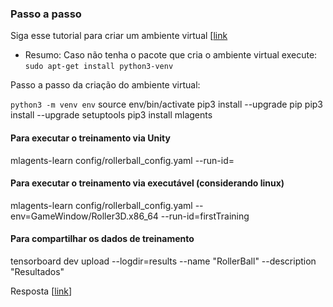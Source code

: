 ### Passo a passo

Siga esse tutorial para criar um ambiente virtual [[link](https://github.com/Unity-Technologies/ml-agents/blob/master/docs/Using-Virtual-Environment.md)

- Resumo:
Caso não tenha o pacote que cria o ambiente virtual execute:
`sudo apt-get install python3-venv`

Passo a passo da criação do ambiente virtual:

`python3 -m venv env`
source env/bin/activate
pip3 install --upgrade pip
pip3 install --upgrade setuptools
pip3 install mlagents

#### Para executar o treinamento via Unity

mlagents-learn config/rollerball_config.yaml --run-id=<id>

#### Para executar o treinamento via executável (considerando linux)

mlagents-learn config/rollerball_config.yaml --env=GameWindow/Roller3D.x86_64 --run-id=firstTraining 

#### Para compartilhar os dados de treinamento

tensorboard dev upload --logdir=results --name "RollerBall" --description "Resultados"

Resposta [[link](https://tensorboard.dev/experiment/JqyKZ5rDREe0zDs28P7v4w/
)]
